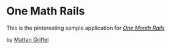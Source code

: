 # One Math Rails

This is the pinteresting sample application for
[*One Month Rails*](http://onemonthrails.com)

by [Mattan Griffel](http://mattangriffel.com)